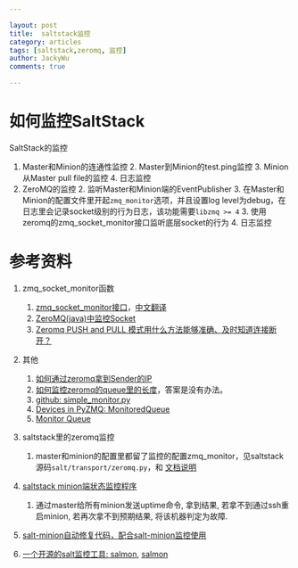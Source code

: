 ```yaml
---

layout: post   
title:  saltstack监控  
category: articles  
tags: [saltstack,zeromq, 监控]  
author: JackyWu  
comments: true  

---
```


# 如何监控SaltStack

SaltStack的监控

1. Master和Minion的连通性监控
    2. Master到Minion的test.ping监控
    3. Minion从Master pull file的监控
    4. 日志监控
1. ZeroMQ的监控
    2. 监听Master和Minion端的EventPublisher
    3. 在Master和Minion的配置文件里开起`zmq_monitor`选项，并且设置log level为debug，在日志里会记录socket级别的行为日志，该功能需要`libzmq >= 4`
    3. 使用zeromq的zmq_socket_monitor接口监听底层socket的行为
    4. 日志监控



# 参考资料

1. zmq_socket_monitor函数
    1. [zmq_socket_monitor接口](http://api.zeromq.org/4-0:zmq-socket-monitor)，[中文翻译](http://www.cnblogs.com/fengbohello/p/4237721.html)
    2. [ZeroMQ(java)中监控Socket](http://blog.csdn.net/fjslovejhl/article/details/17790883)
    3. [Zeromq PUSH and PULL 模式用什么方法能够准确、及时知道连接断开？](http://www.zhihu.com/question/20194940)

2. 其他

    1. [如何通过zeromq拿到Sender的IP](http://stackoverflow.com/questions/14653937/is-there-any-way-to-tell-where-a-zeromq-message-came-from/14655860#14655860)
    2. [如何监控zeromq的queue里的长度](http://stackoverflow.com/questions/10677493/how-can-i-monitor-manage-queue-in-zeromq)，答案是没有办法。
    3. [github: simple_monitor.py](https://github.com/zeromq/pyzmq/blob/master/examples/monitoring/simple_monitor.py)
    4. [Devices in PyZMQ: MonitoredQueue](https://pyzmq.readthedocs.org/en/latest/devices.html#monitoredqueue)
    5. [Monitor Queue](http://learning-0mq-with-pyzmq.readthedocs.org/en/latest/pyzmq/pyzmqdevices/monitorqueue.html)
    

3. saltstack里的zeromq监控

    1. master和minion的配置里都留了监控的配置zmq_monitor，见saltstack源码`salt/transport/zeromq.py`，和 [文档说明](https://docs.saltstack.com/en/latest/ref/configuration/examples.html)

4. [saltstack minion端状态监控程序](http://6252961.blog.51cto.com/6242961/1710977)
    1. 通过master给所有minion发送uptime命令, 拿到结果, 若拿不到通过ssh重启minion, 若再次拿不到预期结果, 将该机器判定为故障.
5. [salt-minion自动修复代码，配合salt-minion监控使用](http://6252961.blog.51cto.com/6242961/1711925)
6. [一个开源的salt监控工具: salmon](https://github.com/lincolnloop/salmon), [salmon](http://www.shencan.net/index.php/2013/09/13/saltstack%EF%BC%88%E5%8D%81%E4%B8%89%EF%BC%89salmon-%E9%83%A8%E7%BD%B2/)